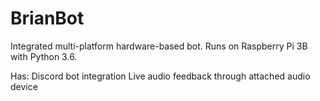 # BrianBot
Integrated multi-platform hardware-based bot. Runs on Raspberry Pi 3B with Python 3.6.

Has:
    Discord bot integration
    Live audio feedback through attached audio device
